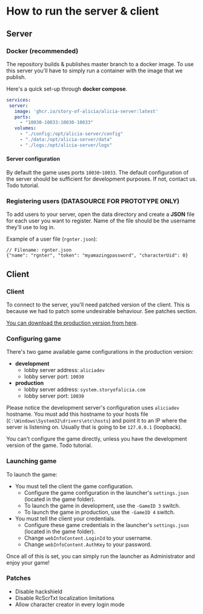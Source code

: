 # How to run the server & client
## Server
### Docker (recommended)
The repository builds & publishes master branch to a docker image. To use this server you'll have to simply run a container with the image that we publish.

Here's a quick set-up through **docker compose**.
```yaml
services:
 server:
   image: 'ghcr.io/story-of-alicia/alicia-server:latest'
   ports:
     - "10030-10033:10030-10033"
   volumes:
     - "./config:/opt/alicia-server/config"
     - "./data:/opt/alicia-server/data"
     - "./logs:/opt/alicia-server/logs"
```

#### Server configuration
By default the game uses ports `10030`-`10033`. The default configuration of the server should be sufficient for development purposes. If not, contact us. Todo tutorial.

### Registering users (DATASOURCE FOR PROTOTYPE ONLY)
To add users to your server, open the data directory and create a **JSON** file for each user you want to register. Name of the file should be the username they'll use to log in. 

Example of a user file (`rgnter.json`):

```json5
// Filename: rgnter.json
{"name": "rgnter", "token": "myamazingpassword", "characterUid": 0}
```

## Client
### Client
To connect to the server, you'll need patched version of the client. This is because we had to patch some undesirable behaviour. See patches section.

[You can download the production version from here](https://drive.proton.me/urls/XX1GHBQGEW#WXILQk8JS08f).

### Configuring game
There's two game available game configurations in the production version:
- **development**
  - lobby server address: `aliciadev`
  - lobby server port: `10030`
- **production**
  - lobby server address: `system.storyofalicia.com`
  - lobby server port: `10030`

Please notice the development server's configuration uses `aliciadev` hostname. You must add this hostname to your hosts file (`C:\Windows\System32\drivers\etc\hosts`) and point it to an IP where the server is listening on. Usually that is going to be `127.0.0.1` (loopback).

You can't configure the game directly, unless you have the development version of the game. Todo tutorial.

### Launching game
To launch the game:

- You must tell the client the game configuration.
  - Configure the game configuration in the launcher's `settings.json` (located in the game folder). 
  - To launch the game in development, use the `-GameID 3` switch.
  - To launch the game in production, use the `-GameID 4` switch.
- You must tell the client your credentials.
  - Configure these game credentials in the launcher's `settings.json` (located in the game folder).
  - Change `webInfoContent.LoginId` to your username.
  - Change `webInfoContent.AuthKey` to your password.

Once all of this is set, you can simply run the launcher as Administrator and enjoy your game!

### Patches
- Disable hackshield
- Disable RcScrTxt localization limitations
- Allow character creator in every login mode
